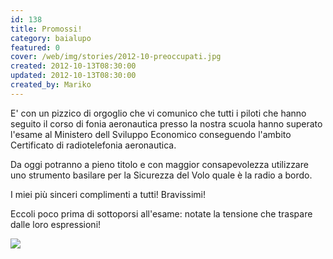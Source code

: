 ```yaml
---
id: 138
title: Promossi!
category: baialupo
featured: 0
cover: /web/img/stories/2012-10-preoccupati.jpg
created: 2012-10-13T08:30:00
updated: 2012-10-13T08:30:00
created_by: Mariko
---
```


E' con un pizzico di orgoglio che vi comunico che tutti i piloti che hanno seguito il corso di fonia aeronautica presso la nostra scuola hanno superato l'esame al Ministero dell Sviluppo Economico conseguendo l'ambito Certificato di radiotelefonia aeronautica.

Da oggi potranno a pieno titolo e con maggior consapevolezza utilizzare uno strumento basilare per la Sicurezza del Volo quale è la radio a bordo.

I miei più sinceri complimenti a tutti! Bravissimi!

Eccoli poco prima di sottoporsi all'esame: notate la tensione che traspare dalle loro espressioni!

<img  src="/web/img/stories/2012-10-preoccupati.jpg"/>
